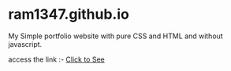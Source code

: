 # ram1347.github.io

My Simple portfolio website with pure CSS and HTML and without javascript.

access the link :- [Click to See](https://ram1347.github.io/)
